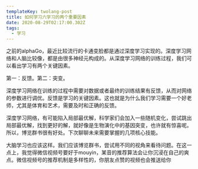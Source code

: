 ```yaml
---
templateKey: twolang-post
title: 如何学习六学习的两个重要因素
date: 2020-08-29T02:17:00.302Z
tags:
  - 学习
---
```

之前的alphaGo，最近比较流行的卡通变脸都是通过深度学习实现的。深度学习网络和人脑比较像，都是由很多神经元构成的。从深度学习网络的训练过程，我们可以看出学习有两个关键因素。

第一：反馈。第二：突变。

深度学习网络在训练的过程中需要对数据或者最终的训练结果有反馈，从而对网络的参数进行调优。反馈是学习的关键因素。这也就是为什么我们学习需要一个好老师，尤其是体育和艺术，需要及时和正确的反馈。

深度学习网络，有可能陷入局部最优解，科学家们会加入一些随机变化，尝试跳出局部最优解，找到更好的解，就好像是生物演化中的基因突变，也许就有惊喜呢。所以，博览群书很有好处。下次聊聊未来需要掌握的几项核心技能。



大脑学习也应该这样。我们应该博览群书，尝试用不同的视角来看待问题。在这一点上，我觉得微信视频号要好于mouyin，某音的推荐算法会让你沉浸在自己的爽点。微信视频号的推荐机制是多样性的，你朋友点赞的视频也会推送给你